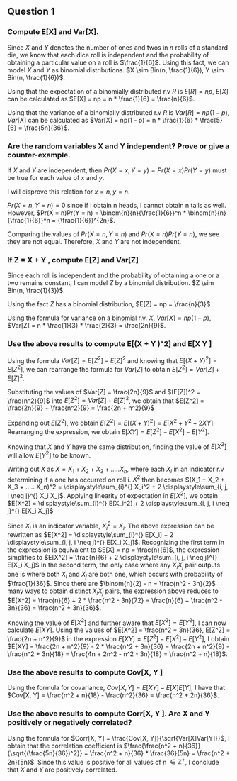 ## Question 1

### Compute E[X] and Var[X].

Since $X$ and $Y$ denotes the number of ones and twos in $n$ rolls of a standard die, we know that each dice roll 
is independent and the probability of obtaining a particular value on a roll is $\frac{1}{6}$. Using this fact, 
we can model $X$ and $Y$ as binomial distributions. $X \sim Bin(n, \frac{1}{6}), Y \sim Bin(n, \frac{1}{6})$.

Using that the expectation of a binomially distributed r.v $R$ is $E[R] = np$, $E[X]$ can be calculated as
$E[X] = np = n * \frac{1}{6} = \frac{n}{6}$.

Using that the variance of a binomially distributed r.v $R$ is $Var[R] = np(1 - p)$, $Var[X]$ can be calculated as
$Var[X] = np(1 - p) = n * \frac{1}{6} * \frac{5}{6} = \frac{5n}{36}$.

### Are the random variables X and Y independent? Prove or give a counter-example.

If $X$ and $Y$ are independent, then $Pr(X = x, Y = y) = Pr(X = x)Pr(Y = y)$ must be true for each value of $x$ and $y$. 

I will disprove this relation for $x = n, y = n$.

$Pr(X = n, Y = n) = 0$ since if I obtain n heads, I cannot obtain n tails as well.
However,
$Pr(X = n)Pr(Y = n) = \binom{n}{n}{\frac{1}{6}}^n * \binom{n}{n}{\frac{1}{6}}^n = {\frac{1}{6}}^{2n}$.

Comparing the values of $Pr(X = n, Y = n)$ and $Pr(X = n)Pr(Y = n)$, we see they are not equal. Therefore, 
$X$ and $Y$ are not independent.

###  If Z = X + Y , compute E[Z] and Var[Z]

Since each roll is independent and the probability of obtaining a one or a two remains constant, I can model $Z$ by a binomial distribution. 
$Z \sim Bin(n, \frac{1}{3})$.

Using the fact $Z$ has a binomial distribution, $E[Z] = np = \frac{n}{3}$

Using the formula for variance on a binomial r.v. $X$, $Var[X] = np(1 - p)$, $Var[Z] = n * \frac{1}{3} * \frac{2}{3} = \frac{2n}{9}$.

### Use the above results to compute E[(X + Y )^2] and E[X Y ]

Using the formula $Var[Z] = E[Z^2] - {E[Z]}^2$ and knowing that 
$E[(X + Y)^2] = E[Z^2]$, we can rearrange the formula for $Var[Z]$ to 
obtain $E[Z^2] = Var[Z] + {E[Z]}^2$.

Substituting the values of $Var[Z] = \frac{2n}{9}$ and $(E[Z])^2 = \frac{n^2}{9}$ into
$E[Z^2] = Var[Z] + {E[Z]}^2$, we obtain that $E[Z^2] = \frac{2n}{9} + \frac{n^2}{9} = \frac{2n + n^2}{9}$

Expanding out $E[Z^2]$, we obtain $E[Z^2] = E[(X + Y)^2] = E[X^2 + Y^2 + 2XY]$.
Rearranging the expression, we obtain $E[XY] = E[Z^2]  - E[X^2] - E[Y^2]$.

Knowing that $X$ and $Y$ have the same distribution, finding the value of $E[X^2]$ will allow $E[Y^2]$ to be known.

Writing out $X$ as $X = X_1 + X_2 + X_3 + ..... X_n$, where each $X_i$ in an indicator r.v determining if 
a one has occurred on roll i. $X^2$ then becomes $(X_1 + X_2 + X_3 + ..... X_n)^2 = \displaystyle\sum_{i}^{} X_i^2 + 2 \displaystyle\sum_{i, j, i \neq j}^{} X_i X_j$. 
Applying linearity of expectation in $E[X^2]$, we obtain $E[X^2] = \displaystyle\sum_{i}^{} E[X_i^2] + 2 \displaystyle\sum_{i, j, i \neq j}^{} E[X_i X_j]$

Since $X_i$ is an indicator variable, $X_i^2 = X_i$. The above expression can be rewritten as
$E[X^2] = \displaystyle\sum_{i}^{} E[X_i] + 2 \displaystyle\sum_{i, j, i \neq j}^{} E[X_i X_j]$.
Recognizing the first term in the expression is equivalent to $E[X] = np = \frac{n}{6}$, the expression simplifies to
$E[X^2] = \frac{n}{6} + 2 \displaystyle\sum_{i, j, i \neq j}^{} E[X_i X_j]$
In the second term, the only case where any $X_i X_j$ pair outputs one is where both 
$X_i$ and $X_j$ are both one, which occurs with probability of $\frac{1}{36}$. Since there are
$\binom{n}{2} - n = \frac{n^2 - 3n}{2}$ many ways to obtain distinct $X_i X_j$ pairs, the expression above reduces to 
$E[X^2] = \frac{n}{6} + 2 * \frac{n^2 - 3n}{72} = \frac{n}{6} + \frac{n^2 - 3n}{36} = \frac{n^2 + 3n}{36}$.

Knowing the value of $E[X^2]$ and further aware that $E[X^2] = E[Y^2]$, I can now calculate $E[XY]$.
Using the values of
$E[X^2] = \frac{n^2 + 3n}{36}, E[Z^2] = \frac{2n + n^2}{9}$ in the expression $E[XY] = E[Z^2]  - E[X^2] - E[Y^2]$, 
I obtain $E[XY] = \frac{2n + n^2}{9} - 2 * \frac{n^2 + 3n}{36} = \frac{2n + n^2}{9} -\frac{n^2 + 3n}{18}  = \frac{4n + 2n^2 - n^2 - 3n}{18} = \frac{n^2 + n}{18}$.

### Use the above results to compute Cov[X, Y ]
Using the formula for covariance, $Cov[X, Y] = E[XY] - E[X]E[Y]$, I have that
$Cov[X, Y]  = \frac{n^2 + n}{18} - \frac{n^2}{36} = \frac{n^2 + 2n}{36}$.

### Use the above results to compute Corr[X, Y ]. Are X and Y positively or negatively correlated?

Using the formula for $Corr[X, Y] = \frac{Cov[X, Y]}{\sqrt{Var[X]Var[Y]}}$, I obtain that the correlation coefficient is
$\frac{\frac{n^2 + n}{36}}{\sqrt{(\frac{5n}{36})^2}} = \frac{n^2 + n}{36} * \frac{36}{5n} = \frac{n^2 + 2n}{5n}$. Since this 
value is positive for all values of n $\in \mathbb{Z^{+}}$, I conclude that $X$ and $Y$ are positively correlated.